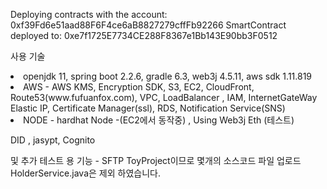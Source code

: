 Deploying contracts with the account: 0xf39Fd6e51aad88F6F4ce6aB8827279cffFb92266
SmartContract deployed to: 0xe7f1725E7734CE288F8367e1Bb143E90bb3F0512

사용 기술 
<li>
openjdk 11, spring boot 2.2.6, gradle 6.3, web3j 4.5.11, aws sdk 1.11.819
</li>
<li>
AWS - AWS KMS, Encryption SDK, S3, EC2, CloudFront, Route53(www.fufuanfox.com), VPC, LoadBalancer , IAM, InternetGateWay
  Elastic IP, Certificate Manager(ssl), RDS,  Notification Service(SNS)
</li>
<li>
NODE - hardhat Node -(EC2에서 동작중) , Using Web3j Eth (테스트)
</li>


DID , jasypt, Cognito 


및 추가 테스트 용 기능 -  SFTP
ToyProject이므로 몇개의 소스코드 파일 업로드  HolderService.java은 제외 하였습니다. 
